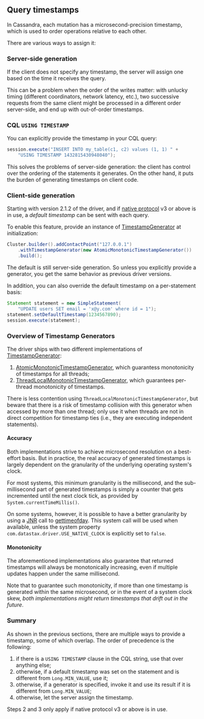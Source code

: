 ## Query timestamps

In Cassandra, each mutation has a microsecond-precision timestamp, which
is used to order operations relative to each other.

There are various ways to assign it:

### Server-side generation

If the client does not specify any timestamp, the server will assign one
based on the time it receives the query.

This can be a problem when the order of the writes matter: with unlucky
timing (different coordinators, network latency, etc.), two successive
requests from the same client might be processed in a different order
server-side, and end up with out-of-order timestamps.

### CQL `USING TIMESTAMP`

You can explicitly provide the timestamp in your CQL query:

```java
session.execute("INSERT INTO my_table(c1, c2) values (1, 1) " +
    "USING TIMESTAMP 1432815430948040");
```

This solves the problems of server-side generation: the client has
control over the ordering of the statements it generates. On the other
hand, it puts the burden of generating timestamps on client code.

### Client-side generation

Starting with version 2.1.2 of the driver, and if [native
protocol](../native_protocol/) v3 or above is in use, a *default
timestamp* can be sent with each query.

To enable this feature, provide an instance of [TimestampGenerator][tsg]
at initialization:

```java
Cluster.builder().addContactPoint("127.0.0.1")
    .withTimestampGenerator(new AtomicMonotonicTimestampGenerator())
    .build();
```

The default is still server-side generation. So unless you explicitly
provide a generator, you get the same behavior as previous driver
versions.

In addition, you can also override the default timestamp on a
per-statement basis:

```java
Statement statement = new SimpleStatement(
    "UPDATE users SET email = 'x@y.com' where id = 1");
statement.setDefaultTimestamp(1234567890);
session.execute(statement);
```

[tsg]: http://docs.datastax.com/en/drivers/java/2.1/com/datastax/driver/core/TimestampGenerator.html

### Overview of Timestamp Generators

The driver ships with two different implementations of [TimestampGenerator][tsg]:

1. [AtomicMonotonicTimestampGenerator][amtsg], which guarantess monotonicity of timestamps for all threads;
2. [ThreadLocalMonotonicTimestampGenerator][tlmtsg], which guarantees per-thread monotonicity of timestamps.

There is less contention using `ThreadLocalMonotonicTimestampGenerator`, but beware 
that there is a risk of timestamp collision with this generator when accessed by more than one
thread; only use it when threads are not in direct competition for timestamp ties (i.e., they are executing
independent statements).

[amtsg]: http://docs.datastax.com/en/drivers/java/2.1/com/datastax/driver/core/AtomicMonotonicTimestampGenerator.html
[tlmtsg]: http://docs.datastax.com/en/drivers/java/2.1/com/datastax/driver/core/ThreadLocalMonotonicTImestampGenerator.html

#### Accuracy

Both implementations strive to achieve microsecond resolution on a best-effort basis.
But in practice, the real accuracy of generated timestamps is largely dependent on the
granularity of the underlying operating system's clock.

For most systems, this minimum granularity is the millisecond, and 
the sub-millisecond part of generated timestamps is simply a counter that gets incremented
until the next clock tick, as provided by `System.currentTimeMillis()`.

On some systems, however, it is possible to have a better granularity by using a [JNR]
call to [gettimeofday]. This system call will be used when available, unless the system
property `com.datastax.driver.USE_NATIVE_CLOCK` is explicitly set to `false`.

[gettimeofday]: http://man7.org/linux/man-pages/man2/settimeofday.2.html
[JNR]: https://github.com/jnr/jnr-ffi

#### Monotonicity

The aforementioned implementations also guarantee 
that returned timestamps will always be monotonically increasing, even if multiple updates 
happen under the same millisecond.

Note that to guarantee such monotonicity, if more than one timestamp is generated
within the same microsecond, or in the event of a system clock skew, _both implementations might
return timestamps that drift out in the future_.
 
### Summary

As shown in the previous sections, there are multiple ways to provide a
timestamp, some of which overlap. The order of precedence is the
following:

1. if there is a `USING TIMESTAMP` clause in the CQL string, use that
   over anything else;
2. otherwise, if a default timestamp was set on the statement and is
   different from `Long.MIN_VALUE`, use it;
3. otherwise, if a generator is specified, invoke it and use its result
   if it is different from `Long.MIN_VALUE`;
4. otherwise, let the server assign the timestamp.

Steps 2 and 3 only apply if native protocol v3 or above is in use.
